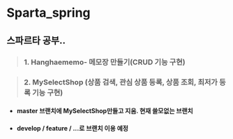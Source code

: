 # Sparta_spring
## 스파르타 공부..



>### 1. Hanghaememo- 메모장 만들기(CRUD 기능 구현)


>### 2. MySelectShop (상품 검색, 관심 상품 등록, 상품 조회, 최저가 등록 기능 구현)

* #### master 브랜치에 MySelectShop만들고 지움. 현재 쓸모없는 브랜치
* #### develop / feature / ...로 브랜치 이용 예정
